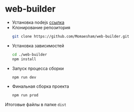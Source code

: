 # web-builder
- Установка nodejs [ссылка](https://nodejs.org/en/)
- Клонирование репозитория
  ```bash
  git clone https://github.com/Momaesham/web-builder.git
  ```
- Установка зависимостей
   ```bash
   cd ./web-builder
   npm install
   ```
- Запуск процесса сборки
  ```bash
  npm run dev
  ```
- Финальная сборка проекта
  ```bash
  npm run prod
  ```
 Итоговые файлы в папке `dist`

